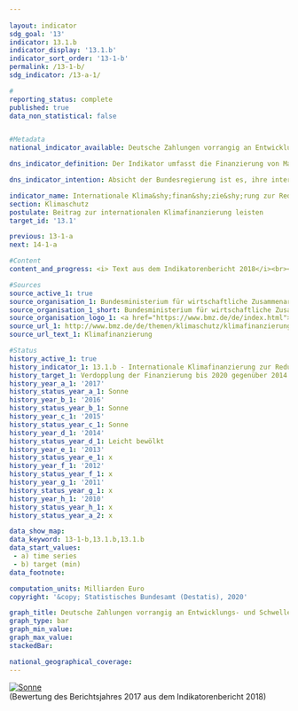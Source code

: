 ```yaml
---
                   
layout: indicator                   
sdg_goal: '13'                   
indicator: 13.1.b                   
indicator_display: '13.1.b'                   
indicator_sort_order: '13-1-b'                   
permalink: /13-1-b/                   
sdg_indicator: /13-a-1/                   

#                   
reporting_status: complete                   
published: true                   
data_non_statistical: false                   


#Metadata                   
national_indicator_available: Deutsche Zahlungen vorrangig an Entwicklungs- und Schwellenländer zur Klimafinanzierung                   

dns_indicator_definition: Der Indikator umfasst die Finanzierung von Maßnahmen zur Reduktion von Treibhausgasen zur Anpassung an den Klimawandel sowie klimarelevante Maßnahmen zum Erhalt der Biodiversität und zum Waldschutz/ REDD+ (Projekte zum Schutz, nachhaltiger Nutzung und Wiederaufforstung von Wald). Die Finanzierung erfolgt vorrangig in Entwicklungs- und Schwellenländern und aus deutschen Haushaltsmitteln, einschließlich der Schenkungselemente von Entwicklungskrediten, die Haushaltsmittel enthalten.                   

dns_indicator_intention: Absicht der Bundesregierung ist es, ihre internationale Klima&shy;finan&shy;zie&shy;rung bis 2020 auf 4 Milliarden Euro aus Haushaltsmitteln und Schenkungselementen aus Entwicklungskrediten bezogen auf den Sollwert von zwei Milliarden Euro des Jahres 2014 zu verdoppeln. In den begleitenden Entscheidungen zum Klimaabkommen von Paris wurde die Zusage der Industrieländer aus 2009 bestätigt, ab 2020 gemeinsam 100 Milliarden US-Dollar aus öffentlichen und privaten Quellen für den Klimaschutz und die Anpassung an den Klimawandel in Entwick&shy;lungs&shy;ländern bereitzustellen.                   

indicator_name: Internationale Klima&shy;finan&shy;zie&shy;rung zur Reduktion von Treibhausgasen und zur Anpassung an den Klimawandel                   
section: Klimaschutz                   
postulate: Beitrag zur internationalen Klimafinanzierung leisten                   
target_id: '13.1'                   

previous: 13-1-a                   
next: 14-1-a                   

#Content                    
content_and_progress: <i> Text aus dem Indikatorenbericht 2018</i><br><br>Die Daten des Indikators sind der Berichterstattung an die EU-Verordnung über ein System für die Überwachung von Treibhausgasemissionen entnommen. Datenquelle der jährlich erhobenen Daten ist das Bundesministerium für wirtschaftliche Zusammenarbeit und Entwicklung (BMZ), das in diesem Kontext auch über die Klimafinanzierung anderer Bundesministerien berichtet. Dabei werden für bilaterale Klimafinanzierung im Allgemeinen die Zusagen, für multilaterale Klimafinanzierung sowie Beiträge zu Energie- und Klimafonds die tatsächlichen Auszahlungen zugrunde gelegt. Der Indikator beinhaltet auch die anteilig zuzurechnende Klimafinanzierung, die sich aus deren Beiträgen zu multilateralen Fonds bei Entwicklungsbanken ergibt. Sofern die Klimafinanzierung schwerpunktmäßig Entwicklungsländern zugutekommt, ist diese Teil der öffentlichen Entwicklungsausgaben (siehe Indikator 17.1).<br><br>In 2017 wurden aus Haushaltsmitteln von Deutschland 3,6 Milliarden Euro für die internationale Klimafinanzierung zur Reduzierung von Treibhausgasen und zur Anpassung an den Klimawandel zugesagt bzw. bereitgestellt. Im Vergleich zum Vorjahr, in dem die Klimafinanzierung 3,4 Milliarden Euro betrug, ist eine Steigerung um 8,6&nbsp;% zu verzeichnen. 43&nbsp;% der Klimafinanzierungsmittel flossen 2017 in die Emissionsminderung und 25&nbsp;% in die Anpassung an den Klimawandel. Mit den verbleibenden 32&nbsp;% wurden bereichsübergreifende Projekte finanziert. Wie in den Jahren zuvor wurden 2017 insgesamt mehr Mittel für Minderungsvorhaben aufgewendet als für Anpassungsvorhaben.<br><br>Über multilaterale Kanäle wurden 13&nbsp;% (481 Millionen Euro) der Klimafinanzierung in 2017 bereitgestellt. Davon stellen 187 Millionen Euro die Deutschland anteilig zuzurechnende Klimafinanzierung dar, die sich aus Beiträgen zu multilateralen Fonds bei Entwicklungsbanken ergibt.<br><br>Die rein monetäre Betrachtung der Klimafinanzierung erlaubt keine Schlüsse auf die Wirkung der finanzierten Projekte. Basierend auf seinen Mitteln der technischen und finanziellen Zusammenarbeit nimmt das BMZ eine Wirkungseinschätzung vor, wie viele Tonnen Kohlendioxidemissionen durch Minderungsvorhaben zukünftig eingespart werden. Die Wirkungseinschätzungen der finanziellen Zusammenarbeit basieren dabei auf Ex-ante-Schätzungen der Finanzierungszusagen eines Jahres, die der technischen Zusammenarbeit werden hingegen ex post berechnet.<br><br>Mit Mitteln der finanziellen Zusammenarbeit wurden im Jahr 2017 direkte Einsparungen von 8,7 Millionen Tonnen CO<sub>2</sub>-Äquivalenten erreicht. Durch die technische Zusammenarbeit konnten zwischen 2015 und 2017&nbsp;9,1 Millionen Tonnen CO<sub>2</sub>-Äquivalente direkt vermieden werden.<br><br>Neben der öffentlichen Klimafinanzierung aus Haushaltsmitteln stellen die Kreditanstalt für Wiederaufbau und die Deutsche Investitions- und Entwicklungsgesellschaft auch klimabezogene Kredite aus Marktmitteln bereit. Diese stellen die „mobilisierte öffentliche Klimafinanzierung“ dar und sind nicht im Indikator enthalten. Im Jahr 2017 umfassten die so mobilisierten Ressourcen 3,1 Milliarden Euro im Vergleich zu 5,2 Milliarden Euro im Vorjahr. Auch hier wurden mehr Mittel für Minderungsvorhaben (83&nbsp;%) als für Anpassungsvorhaben (9&nbsp;%) aufgewendet.                   

#Sources
source_active_1: true                           
source_organisation_1: Bundesministerium für wirtschaftliche Zusammenarbeit und Entwicklung (BMZ)                           
source_organisation_1_short: Bundesministerium für wirtschaftliche Zusammenarbeit und Entwicklung (BMZ)                           
source_organisation_logo_1: <a href="https://www.bmz.de/de/index.html"><img src="https://g205sdgs.github.io/sdg-indicators/public/logos/bmz.png" alt="Logo Bundesministerium für wirtschaftliche Zusammenarbeit und Entwicklung (BMZ)" title="Klicken Sie hier um zu der Homepage der Organisation zu gelangen" /></a>
source_url_1: http://www.bmz.de/de/themen/klimaschutz/klimafinanzierung/index.html                               
source_url_text_1: Klimafinanzierung                               

#Status                   
history_active_1: true                   
history_indicator_1: 13.1.b - Internationale Klimafinanzierung zur Reduktion von Treibhausgasen und zur Anpassung an den Klimawandel                   
history_target_1: Verdopplung der Finanzierung bis 2020 gegenüber 2014
history_year_a_1: '2017'                           
history_status_year_a_1: Sonne
history_year_b_1: '2016'                           
history_status_year_b_1: Sonne
history_year_c_1: '2015'                           
history_status_year_c_1: Sonne
history_year_d_1: '2014'                           
history_status_year_d_1: Leicht bewölkt
history_year_e_1: '2013'                           
history_status_year_e_1: x
history_year_f_1: '2012'                           
history_status_year_f_1: x
history_year_g_1: '2011'                           
history_status_year_g_1: x
history_year_h_1: '2010'                           
history_status_year_h_1: x
history_status_year_a_2: x

data_show_map:                    
data_keyword: 13-1-b,13.1.b,13.1.b                   
data_start_values: 
 - a) time series
 - b) target (min)                   
data_footnote:                    

computation_units: Milliarden Euro                   
copyright: '&copy; Statistisches Bundesamt (Destatis), 2020'                   

graph_title: Deutsche Zahlungen vorrangig an Entwicklungs- und Schwellenländer zur Klima&shy;finan&shy;zie&shy;rung                   
graph_type: bar                   
graph_min_value:                    
graph_max_value:                    
stackedBar:                    

national_geographical_coverage:                    
---
```

<div>                           
  <div class="my-header">                           
    <a href="https://sustainabledevelopment-deutschland.github.io/status/"><img src="https://g205sdgs.github.io/sdg-indicators/public/Wettersymbole/Sonne.png" title="Bei Fortsetzung der Entwicklung beträgt die Abweichung vom Zielwert weniger als 5&nbsp;% der Differenz zwischen Zielwert und aktuellem Wert" alt="Sonne" />                           
    </a>                           
  </div>
  <div class="my-header-note">
    <span>(Bewertung des Berichtsjahres 2017 aus dem Indikatorenbericht 2018)</span>
  </div>                           
</div>